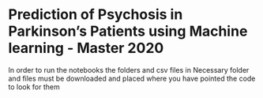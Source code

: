 # Prediction of Psychosis in Parkinson’s Patients using Machine learning - Master 2020

In order to run the notebooks the folders and csv files in Necessary folder and files must be downloaded and placed where you have pointed the code to look for them
